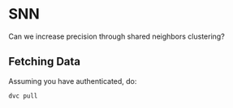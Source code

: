 # SNN
Can we increase precision through shared neighbors clustering?

## Fetching Data
Assuming you have authenticated, do:
```bash
dvc pull
```
